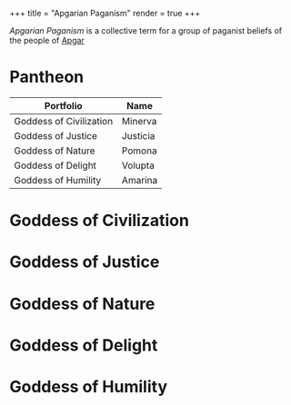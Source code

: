+++
title = "Apgarian Paganism"
render = true
+++

*Apgarian Paganism* is a collective term for a group of paganist beliefs of the people of [Apgar](@/locations/apgar.md)

# Pantheon

| Portfolio               |    Name      |
| ----------------------- | -------------|
| Goddess of Civilization | Minerva      |
| Goddess of Justice      | Justicia     |
| Goddess of Nature       | Pomona       |
| Goddess of Delight      | Volupta      |
| Goddess of Humility     | Amarina      |

# Goddess of Civilization

# Goddess of Justice

# Goddess of Nature

# Goddess of Delight

# Goddess of Humility